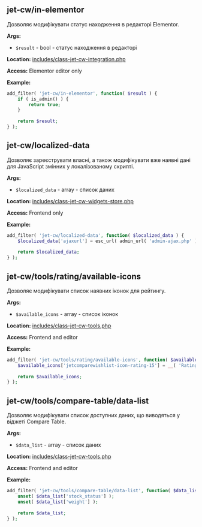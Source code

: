 ## jet-cw/in-elementor

Дозволяє модифікувати статус находження в редакторі Elementor.

**Args:**

- `$result` - bool - статус находження в редакторі

**Location:**
<a href="https://github.com/ZemezLab/jet-compare-wishlist/blob/master/includes/class-jet-cw-integration.php">
includes/class-jet-cw-integration.php</a>

**Access:**
Elementor editor only

**Example:**

```php
add_filter( 'jet-cw/in-elementor', function( $result ) {
    if ( is_admin() ) {
        return true;
    }
	
    return $result;
} );
```

## jet-cw/localized-data

Дозволяє зареєструвати власні, а також модифікувати вже наявні дані для JavaScript змінних у локалізованому скрипті.

**Args:**

- `$localized_data` - array - список даних

**Location:**
<a href="https://github.com/ZemezLab/jet-compare-wishlist/blob/master/includes/class-jet-cw-widgets-store.php">
includes/class-jet-cw-widgets-store.php</a>

**Access:**
Frontend only

**Example:**

```php
add_filter( 'jet-cw/localized-data', function( $localized_data ) {
    $localized_data['ajaxurl'] = esc_url( admin_url( 'admin-ajax.php' ) );
    
    return $localized_data;
} );
```

## jet-cw/tools/rating/available-icons

Дозволяє модифікувати список наявних іконок для рейтингу.

**Args:**

- `$available_icons` - array - список іконок

**Location:**
<a href="https://github.com/ZemezLab/jet-compare-wishlist/blob/master/includes/class-jet-cw-tools.php">
includes/class-jet-cw-tools.php</a>

**Access:**
Frontend and editor

**Example:**

```php
add_filter( 'jet-cw/tools/rating/available-icons', function( $available_icons ) {
    $available_icons['jetcomparewishlist-icon-rating-15'] = __( 'Rating 15', 'jet-cw' );
	
    return $available_icons;
} );
```

## jet-cw/tools/compare-table/data-list

Дозволяє модифікувати список доступних даних, що виводяться у віджеті Compare Table.

**Args:**

- `$data_list` - array - список даних

**Location:**
<a href="https://github.com/ZemezLab/jet-compare-wishlist/blob/master/includes/class-jet-cw-tools.php">
includes/class-jet-cw-tools.php</a>

**Access:**
Frontend and editor

**Example:**

```php
add_filter( 'jet-cw/tools/compare-table/data-list', function( $data_list ) {
    unset( $data_list['stock_status'] );
    unset( $data_list['weight'] );
	
    return $data_list;
} );
```
